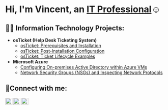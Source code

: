 
<h1>Hi, I'm Vincent, an <a href="https://linkedin.com/in/Josh">IT Professional</a>☺</h1>

<h2>👨‍💻 Information Technology Projects:</h2>

- <b>osTicket (Help Desk Ticketing System)</b>
  - [osTicket: Prerequisites and Installation](https://github.com/vincentifill91/osticket-prereqs)
  - [osTicket: Post-Installation Configuration](https://github.com/vincentifill91/post-install-config)
  - [osTicket: Ticket Lifecycle Examples](https://github.com/vincentifill91/ticket-lifecycle)
- <b>Microsoft Azure</b>
  - [Configuring On-premises Active Directory within Azure VMs](https://github.com/vincentifill91/configure-ad)
  - [Network Security Groups (NSGs) and Inspecting Network Protocols](https://github.com/vincentifill91/azure-network-protocols)

<h2>🤳Connect with me:</h2>

[<img align="left" alt="Josh | Twitter" width="22px" src="https://cdn.jsdelivr.net/npm/simple-icons@v3/icons/twitter.svg" />][twitter]
[<img align="left" alt="Josh | LinkedIn" width="22px" src="https://cdn.jsdelivr.net/npm/simple-icons@v3/icons/linkedin.svg" />][linkedin]
[<img align="left" alt="Josh | Instagram" width="22px" src="https://cdn.jsdelivr.net/npm/simple-icons@v3/icons/instagram.svg" />][instagram]

[twitter]: https://twitter.com/
[instagram]: https://www.instagram.com/
[linkedin]: https://linkedin.com/in/
